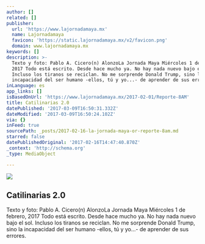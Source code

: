 ```yaml
---
author: []
related: []
publisher:
  url: 'https://www.lajornadamaya.mx'
  name: Lajornadamaya
  favicon: 'https://static.lajornadamaya.mx/v2/favicon.png'
  domain: www.lajornadamaya.mx
keywords: []
description: >-
  Texto y foto: Pablo A. Cicero(n) AlonzoLa Jornada Maya Miércoles 1 de febrero,
  2017 Todo está escrito. Desde hace mucho ya. No hay nada nuevo bajo el sol.
  Incluso los tiranos se reciclan. No me sorprende Donald Trump, sino la
  incapacidad del ser humano -ellos, tú y yo...- de aprender de sus errores.
inLanguage: es
app_links: []
isBasedOnUrl: 'https://www.lajornadamaya.mx/2017-02-01/Reporte-8AM'
title: Catilinarias 2.0
datePublished: '2017-03-09T16:50:31.332Z'
dateModified: '2017-03-09T16:50:24.102Z'
via: {}
inFeed: true
sourcePath: _posts/2017-02-16-la-jornada-maya-or-reporte-8am.md
starred: false
datePublishedOriginal: '2017-02-16T14:47:40.870Z'
_context: 'http://schema.org'
_type: MediaObject

---
```

<article style=""><img src="https://img.lajornadamaya.mx/32/f1ab591ggogm_640-414-cover" /><h1>Catilinarias 2.0</h1><p>Texto y foto: Pablo A. Cicero(n) AlonzoLa Jornada Maya Miércoles 1 de febrero, 2017 Todo está escrito. Desde hace mucho ya. No hay nada nuevo bajo el sol. Incluso los tiranos se reciclan. No me sorprende Donald Trump, sino la incapacidad del ser humano -ellos, tú y yo...- de aprender de sus errores.</p></article>